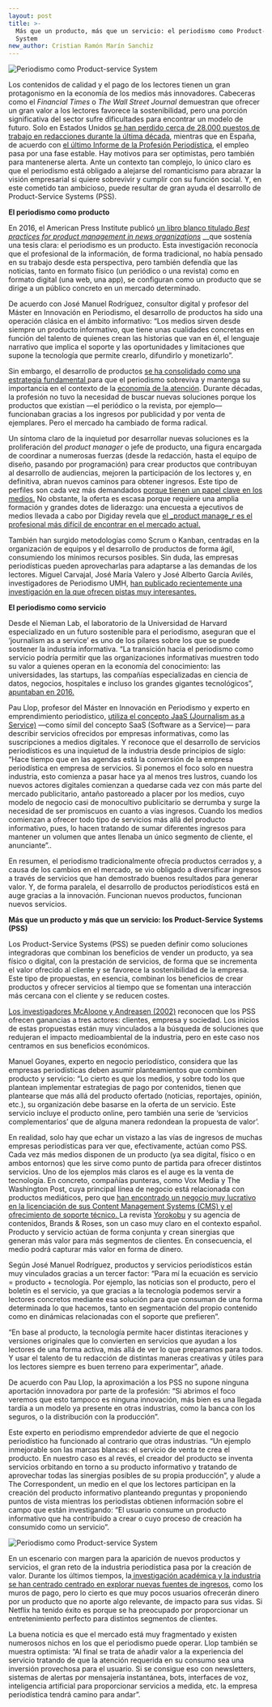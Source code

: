 ```yaml
---
layout: post
title: >-
  Más que un producto, más que un servicio: el periodismo como Product-Service
  System
new_author: Cristian Ramón Marín Sanchiz
---
```

![Periodismo como Product-service System ](/images/shots/periodismo-product-service-system.jpg "Periodismo como Product-service System ")

Los contenidos de calidad y el pago de los lectores tienen un gran protagonismo en la economía de los medios más innovadores. Cabeceras como el _Financial Times_ o _The Wall Street Journal_ demuestran que ofrecer un gran valor a los lectores favorece la sostenibilidad, pero una porción significativa del sector sufre dificultades para encontrar un modelo de futuro. Solo en Estados Unidos [se han perdido cerca de 28.000 puestos de trabajo en redacciones durante la última década](https://www.pewresearch.org/fact-tank/2019/07/09/u-s-newsroom-employment-has-dropped-by-a-quarter-since-2008/), mientras que en España, de acuerdo con [el último Informe de la Profesión Periodística](https://www.apmadrid.es/wp-content/uploads/2019/03/La-mujer-en-el-periodismo-Informe-2018.pdf), el empleo pasa por una fase estable. Hay motivos para ser optimistas, pero también para mantenerse alerta. Ante un contexto tan complejo, lo único claro es que el periodismo está obligado a alejarse del romanticismo para abrazar la visión empresarial si quiere sobrevivir y cumplir con su función social. Y, en este cometido tan ambicioso, puede resultar de gran ayuda el desarrollo de Product-Service Systems (PSS). 

**El periodismo como producto**

En 2016, el American Press Institute publicó [un libro blanco titulado _Best practices for product management in news organizations_](https://www.americanpressinstitute.org/publications/reports/white-papers/product-management-best-practices/single-page/) __que sostenía una tesis clara: el periodismo es un producto. Esta investigación reconocía que el profesional de la información, de forma tradicional, no había pensado en su trabajo desde esta perspectiva, pero también defendía que las noticias, tanto en formato físico (un periódico o una revista) como en formato digital (una web, una app), se configuran como un producto que se dirige a un público concreto en un mercado determinado. 

De acuerdo con José Manuel Rodríguez, consultor digital y profesor del Máster en Innovación en Periodismo, el desarrollo de productos ha sido una operación clásica en el ámbito informativo: “Los medios sirven desde siempre un producto informativo, que tiene unas cualidades concretas en función del talento de quienes crean las historias que van en él, el lenguaje narrativo que implica el soporte y las oportunidades y limitaciones que supone la tecnología que permite crearlo, difundirlo y monetizarlo”.

Sin embargo, el desarrollo de productos [se ha consolidado como una estrategia fundamental ](https://www.journalism.co.uk/news/why-journalists-should-be-more-involved-in-product-development-in-the-newsroom/s2/a628668/)para que el periodismo sobreviva y mantenga su importancia en el contexto de la [economía de la atención](https://mip.umh.es/blog/2019/03/31/apple-news-no-futuro-periodismo/). Durante décadas, la profesión no tuvo la necesidad de buscar nuevas soluciones porque los productos que existían ―el periódico o la revista, por ejemplo― funcionaban gracias a los ingresos por publicidad y por venta de ejemplares. Pero el mercado ha cambiado de forma radical.

Un síntoma claro de la inquietud por desarrollar nuevas soluciones es la proliferación del _product manager_ o jefe de producto, una figura encargada de coordinar a numerosas fuerzas (desde la redacción, hasta el equipo de diseño, pasando por programación) para crear productos que contribuyan al desarrollo de audiencias, mejoren la participación de los lectores y, en definitiva, abran nuevos caminos para obtener ingresos. Este tipo de perfiles son cada vez más demandados [porque tienen un papel clave en los medios.](https://dircomfidencial.com/medios/el-jefe-de-producto-el-nuevo-mirlo-blanco-de-los-medios-20191022-0403/) No obstante, la oferta es escasa porque requiere una amplia formación y grandes dotes de liderazgo: una encuesta a ejecutivos de medios llevada a cabo por Digiday revela que [el _product manage_r es el profesional más difícil de encontrar en el mercado actual. ](https://digiday.com/media/digiday-research-publishers-trouble-hiring-product-roles/)

También han surgido metodologías como Scrum o Kanban, centradas en la organización de equipos y el desarrollo de productos de forma ágil, consumiendo los mínimos recursos posibles. Sin duda, las empresas periodísticas pueden aprovecharlas para adaptarse a las demandas de los lectores. Miguel Carvajal, José María Valero y José Alberto García Avilés, investigadores de Periodismo UMH, [han publicado recientemente una investigación en la que ofrecen pistas muy interesantes.](https://recyt.fecyt.es/index.php/EPI/article/view/epi.2019.sep.14)

**El periodismo como servicio**

Desde el Nieman Lab, el laboratorio de la Universidad de Harvard especializado en un futuro sostenible para el periodismo, aseguran que el ‘journalism as a service’ es uno de los pilares sobre los que se puede sostener la industria informativa. “La transición hacia el periodismo como servicio podría permitir que las organizaciones informativas muestren todo su valor a quienes operan en la economía del conocimiento: las universidades, las startups, las compañías especializadas en ciencia de datos, negocios, hospitales e incluso los grandes gigantes tecnológicos”,[ apuntaban en 2016.](https://www.niemanlab.org/2016/12/journalism-as-a-service/)

Pau Llop, profesor del Máster en Innovación en Periodismo y experto en emprendimiento periodístico, [utiliza el concepto JaaS (Journalism as a Service)](https://paullop.es/jaas-journalism-as-a-service/) —como símil del concepto SaaS (Software as a Service)— para describir servicios ofrecidos por empresas informativas, como las suscripciones a medios digitales. Y reconoce que el desarrollo de servicios periodísticos es una inquietud de la industria desde principios de siglo: “Hace tiempo que en las agendas está la conversión de la empresa periodística en empresa de servicios. Si ponemos el foco solo en nuestra industria, esto comienza a pasar hace ya al menos tres lustros, cuando los nuevos actores digitales comienzan a quedarse cada vez con más parte del mercado publicitario, antaño pastoreado a placer por los medios, cuyo modelo de negocio casi de monocultivo publicitario se derrumba y surge la necesidad de ser promiscuos en cuanto a vías ingresos. Cuando los medios comienzan a ofrecer todo tipo de servicios más allá del producto informativo, pues, lo hacen tratando de sumar diferentes ingresos para mantener un volumen que antes llenaba un único segmento de cliente, el anunciante”..

En resumen, el periodismo tradicionalmente ofrecía productos cerrados y, a causa de los cambios en el mercado, se vio obligado a diversificar ingresos a través de servicios que han demostrado buenos resultados para generar valor. Y, de forma paralela, el desarrollo de productos periodísticos está en auge gracias a la innovación. Funcionan nuevos productos, funcionan nuevos servicios.

**Más que un producto y más que un servicio: los Product-Service Systems (PSS)**

Los Product-Service Systems (PSS) se pueden definir como soluciones integradoras que combinan los beneficios de vender un producto, ya sea físico o digital, con la prestación de servicios, de forma que se incrementa el valor ofrecido al cliente y se favorece la sostenibilidad de la empresa. Este tipo de propuestas, en esencia, combinan los beneficios de crear productos y ofrecer servicios al tiempo que se fomentan una interacción más cercana con el cliente y se reducen costes. 

[Los investigadores McAloone y Andreasen (2002)](https://www.researchgate.net/publication/251843267_Defining_Product_Service_Systems) reconocen que los PSS ofrecen ganancias a tres actores: clientes, empresa y sociedad. Los inicios de estas propuestas están muy vinculados a la búsqueda de soluciones que redujeran el impacto medioambiental de la industria, pero en este caso nos centramos en sus beneficios económicos.

Manuel Goyanes, experto en negocio periodístico, considera que las empresas periodísticas deben asumir planteamientos que combinen producto y servicio: “Lo cierto es que los medios, y sobre todo los que plantean implementar estrategias de pago por contenidos, tienen que plantearse que más allá del producto ofertado (noticias, reportajes, opinión, etc.), su organización debe basarse en la oferta de un servicio. Este servicio incluye el producto online, pero también una serie de ‘servicios complementarios’ que de alguna manera redondean la propuesta de valor’. 

En realidad, solo hay que echar un vistazo a las vías de ingresos de muchas empresas periodísticas para ver que, efectivamente, actúan como PSS. Cada vez más medios disponen de un producto (ya sea digital, físico o en ambos entornos) que les sirve como punto de partida para ofrecer distintos servicios. Uno de los ejemplos más claros es el auge es la venta de tecnología. En concreto, compañías punteras, como Vox Media y The Washington Post, cuya principal línea de negocio está relacionada con productos mediáticos, pero que [han encontrado un negocio muy lucrativo en la licenciación de sus Content Management Systems (CMS) y el ofrecimiento de soporte técnico. ](https://www.xataka.com/servicios/negocio-grandes-medios-comunicacion-vender-tecnologia-a-otros-medios)La revista [Yorokobu](https://www.yorokobu.es/) y su agencia de contenidos, Brands & Roses, son un caso muy claro en el contexto español. Producto y servicio actúan de forma conjunta y crean sinergias que generan más valor para más segmentos de clientes. En consecuencia, el medio podrá capturar más valor en forma de dinero.

Según José Manuel Rodríguez, productos y servicios periodísticos están muy vinculados gracias a un tercer factor: “Para mí la ecuación es servicio = producto + tecnología. Por ejemplo, las noticias son el producto, pero el boletín es el servicio, ya que gracias a la tecnología podemos servir a lectores concretos mediante esa solución para que consuman de una forma determinada lo que hacemos, tanto en segmentación del propio contenido como en dinámicas relacionadas con el soporte que prefieren”.

“En base al producto, la tecnología permite hacer distintas iteraciones y versiones originales que lo convierten en servicios que ayudan a los lectores de una forma activa, más allá de ver lo que preparamos para todos. Y usar el talento de tu redacción de distintas maneras creativas y útiles para los lectores siempre es buen terreno para experimentar”, añade. 

De acuerdo con Pau Llop, la aproximación a los PSS no supone ninguna aportación innovadora por parte de la profesión: “Si abrimos el foco veremos que esto tampoco es ninguna innovación, más bien es una llegada tardía a un modelo ya presente en otras industrias, como la banca con los seguros, o la distribución con la producción”. 

Este experto en periodismo emprendedor advierte de que el negocio periodístico ha funcionado al contrario que otras industrias. “Un ejemplo inmejorable son las marcas blancas: el servicio de venta te crea el producto. En nuestro caso es al revés, el creador del producto se inventa servicios orbitando en torno a su producto informativo y tratando de aprovechar todas las sinergias posibles de su propia producción”, y alude a The Correspondent, un medio en el que los lectores participan en la creación del producto informativo planteando preguntas y proponiendo puntos de vista mientras los periodistas obtienen información sobre el campo que están investigando: “El usuario consume un producto informativo que ha contribuido a crear o cuyo proceso de creación ha consumido como un servicio”.

![Periodismo como Product-service System ](/images/shots/periodismo-product-service-system.png "Periodismo como Product-service System ")

En un escenario con margen para la aparición de nuevos productos y servicios, el gran reto de la industria periodística pasa por la creación de valor. Durante los últimos tiempos, la[ investigación académica y la industria se han centrado centrado en explorar nuevas fuentes de ingresos](http://journals.sfu.ca/indexcomunicacion/index.php/indexcomunicacion/article/view/525), como los muros de pago, pero lo cierto es que muy pocos usuarios ofrecerán dinero por un producto que no aporte algo relevante, de impacto para sus vidas. Si Netflix ha tenido éxito es porque se ha preocupado por proporcionar un entretenimiento perfecto para distintos segmentos de clientes.

La buena noticia es que el mercado está muy fragmentado y existen numerosos nichos en los que el periodismo puede operar. Llop también se muestra optimista: “Al final se trata de añadir valor a la experiencia del servicio tratando de que la atención requerida en su consumo sea una inversión provechosa para el usuario. Si se consigue eso con newsletters, sistemas de alertas por mensajería instantánea, bots, interfaces de voz, inteligencia artificial para proporcionar servicios a medida, etc. la empresa periodística tendrá camino para andar”.
